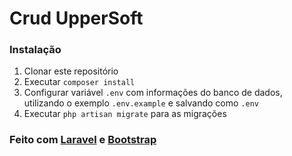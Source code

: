 # Crud UpperSoft

### Instalação
1. Clonar este repositório
2. Executar `composer install`
3. Configurar variável `.env` com informações do banco de dados, utilizando o exemplo `.env.example` e salvando como `.env`
4. Executar `php artisan migrate` para as migrações 


### Feito com [Laravel](https://laravel.com/) e [Bootstrap](https://getbootstrap.com/)